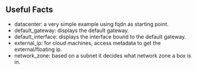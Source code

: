 ## Useful Facts

- datacenter: a very simple example using fqdn as starting point.
- default_gateway: displays the default gateway.
- default_interface: displays the interface bound to the default gateway.
- external_ip: for cloud machines, access metadata to get the external/floating ip.
- network_zone: based on a subnet it decides what network zone a box is in.
